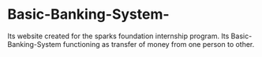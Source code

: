 # Basic-Banking-System-
Its website created for the sparks foundation internship program. Its Basic-Banking-System functioning as transfer of money from one person to other.
